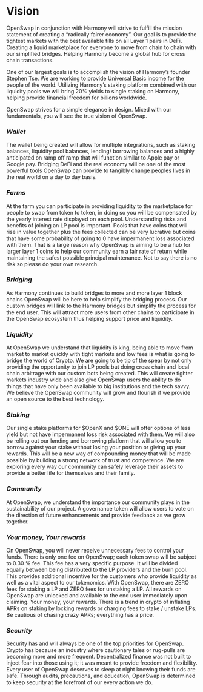 # Vision

OpenSwap in conjunction with Harmony will strive to fulfill the mission statement of creating a “radically fairer economy”. Our goal is to provide the tightest markets with the best available fills on all Layer 1 pairs in DeFi. Creating a liquid marketplace for everyone to move from chain to chain with our simplified bridges. Helping Harmony become a global hub for cross chain transactions.

One of our largest goals is to accomplish the vision of Harmony’s founder Stephen Tse. We are working to provide Universal Basic income for the people of the world. Utilizing Harmony’s staking platform combined with our liquidity pools we will bring 20% yields to single staking on Harmony, helping provide financial freedom for billions worldwide.

OpenSwap strives for a simple elegance in design.  Mixed with our fundamentals, you will see the true vision of OpenSwap.

### _**Wallet**_&#x20;

The wallet being created will allow for multiple integrations, such as staking balances, liquidity pool balances, lending/ borrowing balances and a highly anticipated on ramp off ramp that will function similar to Apple pay or Google pay. Bridging DeFi and the real economy will be one of the most powerful tools OpenSwap can provide to tangibly change peoples lives in the real world on a day to day basis.

### _**Farms**_

At the farm you can participate in providing liquidity to the marketplace for people to swap from token to token, in doing so you will be compensated by the yearly interest rate displayed on each pool. Understanding risks and benefits of joining an LP pool is important. Pools that have coins that will rise in value together plus the fees collected can be very lucrative but coins that have some probability of going to 0 have impermanent loss associated with them. That is a large reason why OpenSwap is aiming to be a hub for larger layer 1 coins to help our community earn a fair rate of return while maintaining the safest possible principal maintenance. Not to say there is no risk so please do your own research.

### _**Bridging**_

As Harmony continues to build bridges to more and more layer 1 block chains OpenSwap will be here to help simplify the bridging process. Our custom bridges will link to the Harmony bridges but simplify the process for the end user. This will attract more users from other chains to participate in the OpenSwap ecosystem thus helping support price and liquidity.

### _**Liquidity**_

At OpenSwap we understand that liquidity is king, being able to move from market to market quickly with tight markets and low fees is what is going to bridge the world of Crypto. We are going to be tip of the spear by not only providing the opportunity to join LP pools but doing cross chain and local chain arbitrage with our custom bots being created. This will create tighter markets industry wide and also give OpenSwap users the ability to do things that have only been available to big institutions and the tech savvy. We believe the OpenSwap community will grow and flourish if we provide an open source to the best technology.

### _**Staking**_

Our single stake platforms for $OpenX and $ONE will offer options of less yield but not have impermanent loss risk associated with them. We will also be rolling out our lending and borrowing platform that will allow you to borrow against your stake without losing your position or giving up your rewards. This will be a new way of compounding money that will be made possible by building a strong network of trust and competence. We are exploring every way our community can safely leverage their assets to provide a better life for themselves and their family.

### _**Community**_

At OpenSwap, we understand the importance our community plays in the sustainability of our project.  A governance token will allow users to vote on the direction of future enhancements and provide feedback as we grow together.

### _**Your money, Your rewards**_

On OpenSwap, you will never receive unnecessary fees to control your funds.  There is only one fee on OpenSwap; each token swap will be subject to 0.30 % fee.  This fee has a very specific purpose.  It will be divided equally between being distributed to the LP providers and the burn pool.  This provides additional incentive for the customers who provide liquidity as well as a vital aspect to our tokenomics.  With OpenSwap, there are ZERO fees for staking a LP and ZERO fees for unstaking a LP.  All rewards on OpenSwap are unlocked and available to the end user immediately upon claiming.  Your money, your rewards. There is a trend in crypto of inflating APRs on staking by locking rewards or charging fees to stake / unstake LPs.  Be cautious of chasing crazy APRs; everything has a price. &#x20;

### _**Security**_

Security has and will always be one of the top priorities for OpenSwap. Crypto has because an industry where cautionary tales or rug-pulls are becoming more and more frequent.  Decentralized finance was not built to inject fear into those using it; it was meant to provide freedom and flexibility.  Every user of OpenSwap deserves to sleep at night knowing their funds are safe.  Through audits, precautions, and education, OpenSwap is determined to keep security at the forefront of our every action we do.
